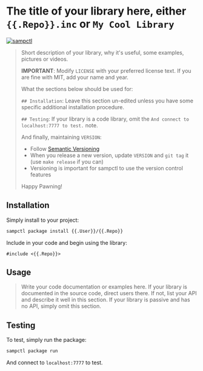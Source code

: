 # The title of your library here, either `{{.Repo}}.inc` or `My Cool Library`

[![sampctl](https://shields.southcla.ws/badge/sampctl-{{.Repo}}-2f2f2f.svg?style=for-the-badge)](https://github.com/{{.User}}/{{.Repo}})

> Short description of your library, why it's useful, some examples, pictures or videos.
>
> **IMPORTANT**: Modify `LICENSE` with your preferred license text. If you are fine with MIT, add your name and year.
>
> What the sections below should be used for:
>
> `## Installation`: Leave this section un-edited unless you have some specific additional installation procedure.
>
> `## Testing`: If your library is a code library, omit the `And connect to localhost:7777 to test.` note.
>
> And finally, maintaining `VERSION`:
>
> * Follow [Semantic Versioning](https://semver.org/)
> * When you release a new version, update `VERSION` and `git tag` it (use `make release` if you can)
> * Versioning is important for sampctl to use the version control features
>
> Happy Pawning!

## Installation

Simply install to your project:

```bash
sampctl package install {{.User}}/{{.Repo}}
```

Include in your code and begin using the library:

```pawn
#include <{{.Repo}}>
```

## Usage

> Write your code documentation or examples here. If your library is documented in the source code, direct users there. If not, list your API and describe it well in this section. If your library is passive and has no API, simply omit this section.

## Testing

To test, simply run the package:

```bash
sampctl package run
```

And connect to `localhost:7777` to test.
